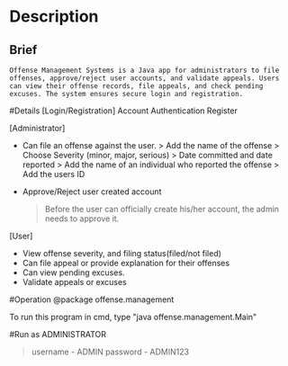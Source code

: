 # Description

## Brief
    Offense Management Systems is a Java app for administrators to file offenses, approve/reject user accounts, and validate appeals. Users can view their offense records, file appeals, and check pending excuses. The system ensures secure login and registration.

#Details
[Login/Registration]
  Account Authentication
  Register

[Administrator]
  * Can file an offense against the user.
             > Add the name of the offense
             > Choose Severity (minor, major, serious)
             > Date committed and date reported
             > Add the name of an individual who reported the offense 
             > Add the users ID

  * Approve/Reject user created account
    > Before the user can officially create his/her account, the admin needs to approve it.


[User]
  * View offense severity, and filing status(filed/not filed)
  * Can file appeal or provide explanation for their offenses
  * Can view pending excuses.
  * Validate appeals or excuses


#Operation
@package offense.management

To run this program in cmd, type "java offense.management.Main"

#Run as ADMINISTRATOR
> username - ADMIN
> password - ADMIN123
